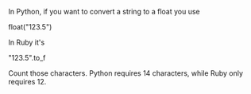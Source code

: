 In Python, if you want to convert a string to a float you use

 float("123.5")

In Ruby it's

 "123.5".to_f

Count those characters. Python requires 14 characters, while Ruby only requires 12.
